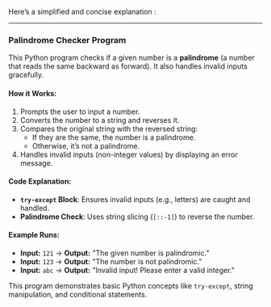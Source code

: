 Here’s a simplified and concise explanation :

---

### Palindrome Checker Program

This Python program checks if a given number is a **palindrome** (a number that reads the same backward as forward). It also handles invalid inputs gracefully.

#### How it Works:
1. Prompts the user to input a number.
2. Converts the number to a string and reverses it.
3. Compares the original string with the reversed string:
   - If they are the same, the number is a palindrome.
   - Otherwise, it’s not a palindrome.
4. Handles invalid inputs (non-integer values) by displaying an error message.

#### Code Explanation:
- **`try-except` Block**: Ensures invalid inputs (e.g., letters) are caught and handled.
- **Palindrome Check**: Uses string slicing (`[::-1]`) to reverse the number.

#### Example Runs:
- **Input:** `121` → **Output:** "The given number is palindromic."
- **Input:** `123` → **Output:** "The number is not palindromic."
- **Input:** `abc` → **Output:** "Invalid input! Please enter a valid integer."

This program demonstrates basic Python concepts like `try-except`, string manipulation, and conditional statements.




